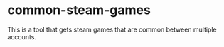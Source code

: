 # common-steam-games
This is a tool that gets steam games that are common between multiple accounts.
